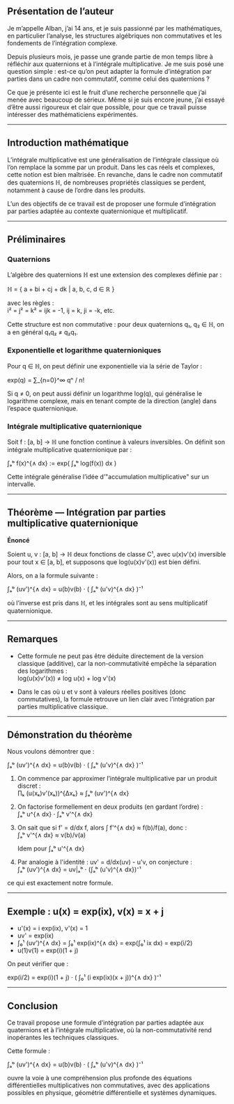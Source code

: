 ## Présentation de l’auteur

Je m’appelle Alban, j’ai 14 ans, et je suis passionné par les mathématiques, en particulier l’analyse, les structures algébriques non commutatives et les fondements de l’intégration complexe.

Depuis plusieurs mois, je passe une grande partie de mon temps libre à réfléchir aux quaternions et à l’intégrale multiplicative. Je me suis posé une question simple : est-ce qu’on peut adapter la formule d’intégration par parties dans un cadre non commutatif, comme celui des quaternions ?

Ce que je présente ici est le fruit d’une recherche personnelle que j’ai menée avec beaucoup de sérieux. Même si je suis encore jeune, j’ai essayé d’être aussi rigoureux et clair que possible, pour que ce travail puisse intéresser des mathématiciens expérimentés.

---

## Introduction mathématique

L’intégrale multiplicative est une généralisation de l’intégrale classique où l’on remplace la somme par un produit. Dans les cas réels et complexes, cette notion est bien maîtrisée. En revanche, dans le cadre non commutatif des quaternions ℍ, de nombreuses propriétés classiques se perdent, notamment à cause de l’ordre dans les produits.

L’un des objectifs de ce travail est de proposer une formule d’intégration par parties adaptée au contexte quaternionique et multiplicatif.

---

## Préliminaires

### Quaternions

L’algèbre des quaternions ℍ est une extension des complexes définie par :

ℍ = { a + bi + cj + dk | a, b, c, d ∈ ℝ }

avec les règles :  
i² = j² = k² = ijk = -1, ij = k, ji = -k, etc.

Cette structure est non commutative : pour deux quaternions q₁, q₂ ∈ ℍ, on a en général q₁q₂ ≠ q₂q₁.

### Exponentielle et logarithme quaternioniques

Pour q ∈ ℍ, on peut définir une exponentielle via la série de Taylor :

exp(q) = ∑_{n=0}^∞ qⁿ / n!

Si q ≠ 0, on peut aussi définir un logarithme log(q), qui généralise le logarithme complexe, mais en tenant compte de la direction (angle) dans l’espace quaternionique.

### Intégrale multiplicative quaternionique

Soit f : [a, b] → ℍ une fonction continue à valeurs inversibles. On définit son intégrale multiplicative quaternionique par :

∫ₐᵇ f(x)^{∧ dx} := exp( ∫ₐᵇ log(f(x)) dx )

Cette intégrale généralise l’idée d’"accumulation multiplicative" sur un intervalle.

---

## Théorème — Intégration par parties multiplicative quaternionique

**Énoncé**

Soient u, v : [a, b] → ℍ deux fonctions de classe C¹, avec u(x)v'(x) inversible pour tout x ∈ [a, b], et supposons que log(u(x)v'(x)) est bien défini.

Alors, on a la formule suivante :

∫ₐᵇ (uv')^{∧ dx} = u(b)v(b) ⋅ ( ∫ₐᵇ (u'v)^{∧ dx} )⁻¹

où l’inverse est pris dans ℍ, et les intégrales sont au sens multiplicatif quaternionique.

---

## Remarques

- Cette formule ne peut pas être déduite directement de la version classique (additive), car la non-commutativité empêche la séparation des logarithmes :  
  log(u(x)v'(x)) ≠ log u(x) + log v'(x)

- Dans le cas où u et v sont à valeurs réelles positives (donc commutatives), la formule retrouve un lien clair avec l’intégration par parties multiplicative classique.

---

## Démonstration du théorème

Nous voulons démontrer que :

∫ₐᵇ (uv')^{∧ dx} = u(b)v(b) ⋅ ( ∫ₐᵇ (u'v)^{∧ dx} )⁻¹

1. On commence par approximer l’intégrale multiplicative par un produit discret :  
   ∏ₖ (u(xₖ)v'(xₖ))^{Δxₖ} ≈ ∫ₐᵇ (uv')^{∧ dx}

2. On factorise formellement en deux produits (en gardant l’ordre) :  
   ∫ₐᵇ u^{∧ dx} ⋅ ∫ₐᵇ v'^{∧ dx}

3. On sait que si f' = d/dx f, alors ∫ f'^{∧ dx} ≈ f(b)/f(a), donc :  
   ∫ₐᵇ v'^{∧ dx} ≈ v(b)/v(a)

   Idem pour ∫ₐᵇ u'^{∧ dx}

4. Par analogie à l'identité : uv' = d/dx(uv) - u'v, on conjecture :  
   ∫ₐᵇ (uv')^{∧ dx} = uv|ₐᵇ ⋅ (∫ₐᵇ (u'v)^{∧ dx})⁻¹

ce qui est exactement notre formule.

---

## Exemple : u(x) = exp(ix), v(x) = x + j

- u'(x) = i exp(ix), v'(x) = 1
- uv' = exp(ix)
- ∫₀¹ (uv')^{∧ dx} = ∫₀¹ exp(ix)^{∧ dx} = exp(∫₀¹ ix dx) = exp(i/2)
- u(1)v(1) = exp(i)(1 + j)

On peut vérifier que :

exp(i/2) = exp(i)(1 + j) ⋅ ( ∫₀¹ (i exp(ix)(x + j))^{∧ dx} )⁻¹

---

## Conclusion

Ce travail propose une formule d’intégration par parties adaptée aux quaternions et à l’intégrale multiplicative, où la non-commutativité rend inopérantes les techniques classiques.

Cette formule :

∫ₐᵇ (uv')^{∧ dx} = u(b)v(b) ⋅ ( ∫ₐᵇ (u'v)^{∧ dx} )⁻¹

ouvre la voie à une compréhension plus profonde des équations différentielles multiplicatives non commutatives, avec des applications possibles en physique, géométrie différentielle et systèmes dynamiques.
